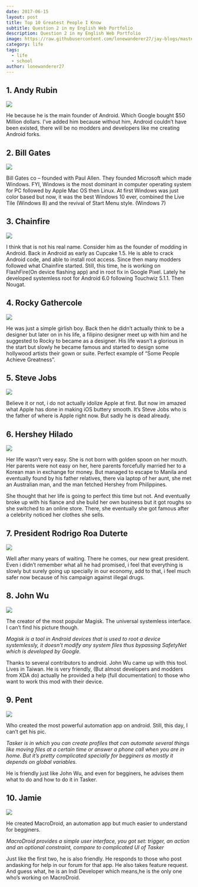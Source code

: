 ```yaml
---
date: 2017-06-15
layout: post
title: Top 10 Greatest People I Know
subtitle: Question 2 in my English Web Portfolio
description: Question 2 in my English Web Portfolio
image: https://raw.githubusercontent.com/lonewanderer27/jay-blogs/master/assets/img/2017-06-15-top-10-greatest-people-i-know/wp-image-1182106555.webp
category: life
tags:
  - life
  - school
author: lonewanderer27
---
```


## 1. Andy Rubin

![](../assets/img/2017-06-15-top-10-greatest-people-i-know/wp-image-1694051579.webp)

He because he is the main founder of Android. Which Google bought $50 Million dollars. I’ve added him because without him, Android couldn’t have been existed, there will be no modders and developers like me creating Android forks.

## 2. Bill Gates

![](../assets/img/2017-06-15-top-10-greatest-people-i-know/wp-image-1182106555.webp)

Bill Gates co – founded with Paul Allen. They founded Microsoft which made Windows. FYI, Windows is the most dominant in computer operating system for PC followed by Apple Mac OS then Linux. At first Windows was just color based but now, it was the best Windows 10 ever, combined the Live Tile (Windows 8) and the revival of Start Menu style. (Windows 7)

## 3. Chainfire

![](../assets/img/2017-06-15-top-10-greatest-people-i-know/wp-image-2032092170.webp)

I think that is not his real name. Consider him as the founder of modding in Android. Back in Android as early as Cupcake 1.5. He is able to crack Android code, and able to install root access. Since then many modders followed what Chainfire started. Still, this time, he is working on FlashFire(On device flashing app) and in root fix in Google Pixel. Lately he developed systemless root for Android 6.0 following Touchwiz 5.1.1. Then Nougat.

## 4. Rocky Gathercole

![](../assets/img/2017-06-15-top-10-greatest-people-i-know/wp-image-1701414782.webp)

He was just a simple girlish boy. Back then he didn’t actually think to be a designer but later on in his life, a filipino designer meet up with him and he suggested to Rocky to became as a designer. His life wasn’t a glorious in the start but slowly he became famous and started to design some hollywood artists their gown or suite. Perfect example of “Some People Achieve Greatness”.

## 5. Steve Jobs

![](../assets/img/2017-06-15-top-10-greatest-people-i-know/wp-image-1182106555.webp)

Believe it or not, i do not actually idolize Apple at first. But now im amazed what Apple has done in making iOS buttery smooth. It’s Steve Jobs who is the father of where is Apple right now. But sadly he is dead already.

## 6. Hershey Hilado

![](../assets/img/2017-06-15-top-10-greatest-people-i-know/wp-image-182512199.webp)

Her life wasn’t very easy. She is not born with golden spoon on her mouth. Her parents were not easy on her, here parents forcefully married her to a Korean man in exchange for money. But managed to escape to Manila and eventually found by his father relatives, there via laptop of her aunt, she met an Australian man, and the man fetched Hershey from Philippines. 

She thought that her life is going to perfect this time but not. And eventually broke up with his fiance and she build her own business but it got roughs so she switched to an online store. There, she eventually she got famous after a celebrity noticed her clothes she sells.

## 7. President Rodrigo Roa Duterte

![](../assets/img/2017-06-15-top-10-greatest-people-i-know/wp-image-1482580590.webp)

Well after many years of waiting. There he comes, our new great president. Even i didn’t remember what all he had promised, i feel that everything is slowly but surely going up specially in our economy, add to that, i feel much safer now because of his campaign against illegal drugs.

## 8. John Wu

![](../assets/img/2017-06-15-top-10-greatest-people-i-know/wp-image-1252326099.webp)

The creator of the most popular Magisk. The universal systemless interface. I can’t find his picture though.

<cite>Magisk is a tool in Android devices that is used to root a device systemlessly, it doesn’t modify any system files thus bypassing SafetyNet which is developed by Google.</cite>

Thanks to several contributors to android. John Wu came up with this tool. Lives in Taiwan. He is very friendly, (But almost developers and modders from XDA do) actually he provided a help (full documentation) to those who want to work this mod with their device.

## 9. Pent

![](../assets/img/2017-06-15-top-10-greatest-people-i-know/wp-image-1122544970.webp)

Who created the most powerful automation app on android. Still, this day, I can’t get his pic.

<cite>Tasker is in which you can create profiles that can automate several things like moving files at a certain time or answer a phone call when you are in home. But it’s pretty complicated specially for begginers as mostly it depends on global variables.</cite>

He is friendly just like John Wu, and even for begginers, he advises them what to do and how to do it in Tasker.

## 10. Jamie

![](../assets/img/2017-06-15-top-10-greatest-people-i-know/wp-image-321912663.webp)

He created MacroDroid, an automation app but much easier to understand for begginers.

<cite>MacroDroid provides a simple user interface, you got set: trigger, an action and an optional constraint, compare to complicated UI of Tasker</cite>

Just like the first two, he is also friendly. He responds to those who post andasking for help in our forum for that app. He also takes feature request. And guess what, he is an Indi Developer which means,he is the only one who’s working on MacroDroid.